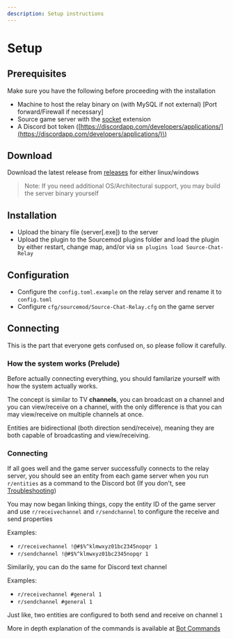 ```yaml
---
description: Setup instructions
---
```


# Setup

## Prerequisites

Make sure you have the following before proceeding with the installation

* Machine to host the relay binary on \(with MySQL if not external\) \[Port forward/Firewall if necessary\]
* Source game server with the [socket](https://forums.alliedmods.net/showthread.php?t=67640) extension
* A Discord bot token \([https://discordapp.com/developers/applications/](https://discordapp.com/developers/applications/)\)

## Download

Download the latest release from [releases](https://github.com/rumblefrog/source-chat-relay/releases) for either linux/windows

> Note: If you need additional OS/Architectural support, you may build the server binary yourself

## Installation

* Upload the binary file \(server\[.exe\]\) to the server
* Upload the plugin to the Sourcemod plugins folder and load the plugin by either restart, change map, and/or via `sm plugins load Source-Chat-Relay`

## Configuration

* Configure the `config.toml.example` on the relay server and rename it to `config.toml`
* Configure `cfg/sourcemod/Source-Chat-Relay.cfg` on the game server

## Connecting

This is the part that everyone gets confused on, so please follow it carefully.

### How the system works \(Prelude\)

Before actually connecting everything, you should familarize yourself with how the system actually works.

The concept is similar to TV **channels**, you can broadcast on a channel and you can view/receive on a channel, with the only difference is that you can may view/receive on multiple channels at once.

Entities are bidirectional \(both direction send/receive\), meaning they are both capable of broadcasting and view/receiving.

### Connecting

If all goes well and the game server successfully connects to the relay server, you should see an entity from each game server when you run `r/entities` as a command to the Discord bot \(If you don't, see [Troubleshooting](../support/troubleshooting.md)\)

You may now began linking things, copy the entity ID of the game server and use `r/receivechannel` and `r/sendchannel` to configure the receive and send properties

Examples:

* `r/receivechannel !@#$%^klmwxyz01bc2345nopqr 1`
* `r/sendchannel !@#$%^klmwxyz01bc2345nopqr 1`

Similarily, you can do the same for Discord text channel

Examples:

* `r/receivechannel #general 1`
* `r/sendchannel #general 1`

Just like, two entities are configured to both send and receive on channel `1`

More in depth explanation of the commands is available at [Bot Commands](bot-commands.md)

